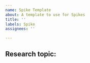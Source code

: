 ```yaml
---
name: Spike Template
about: A template to use for Spikes
title: ''
labels: Spike
assignees: ''

---
```


## Research topic:


